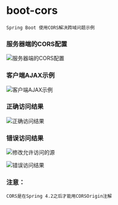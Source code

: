 # boot-cors
    Spring Boot 使用CORS解决跨域问题示例

### 服务器端的CORS配置
![服务器端的CORS配置](http://jiangblog.oss-cn-shanghai.aliyuncs.com/boot-cors/server-code-project.png)

### 客户端AJAX示例
![客户端AJAX示例](http://jiangblog.oss-cn-shanghai.aliyuncs.com/boot-cors/Request-page.png)

### 正确访问结果
![正确访问结果](http://jiangblog.oss-cn-shanghai.aliyuncs.com/boot-cors/CROS-Result-Of-Header.png)

### 错误访问结果
![修改允许访问的源](http://jiangblog.oss-cn-shanghai.aliyuncs.com/boot-cors/modified-allow-origins.png)

![错误访问结果](http://jiangblog.oss-cn-shanghai.aliyuncs.com/boot-cors/client-error.png)

### 注意：
    CORS是在Spring 4.2之后才能用CORSOrigin注解
